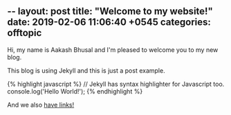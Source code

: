 --
layout: post
title:  "Welcome to my website!"
date:   2019-02-06 11:06:40 +0545
categories: offtopic
---
Hi, my name is Aakash Bhusal and I'm pleased to welcome you to my new blog.
 
This blog is using Jekyll and this is just a post example.
 
{% highlight javascript %}
// Jekyll has syntax highlighter for Javascript too.
console.log('Hello World!');
{% endhighlight %}
 
And we also [have links!][link-example]
 
[link-example]: https://adgllorente.com
